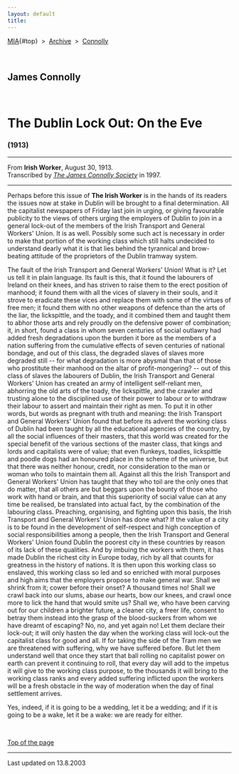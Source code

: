 ```yaml
---
layout: default
title: 
---
```

[MIA](../../../../index.htm){#top}  \> 
[Archive](../../../index.htm)  \>  [Connolly](../../index.htm)

 

## James Connolly

 

# The Dublin Lock Out: On the Eve

### (1913)

------------------------------------------------------------------------

From **Irish Worker**, August 30, 1913.\
Transcribed by [*The James Connolly
Society*](http://www.wageslave.org/jcs/) in 1997.

------------------------------------------------------------------------

Perhaps before this issue of **The Irish Worker** is in the hands of its
readers the issues now at stake in Dublin will be brought to a final
determination. All the capitalist newspapers of Friday last join in
urging, or giving favourable publicity to the views of others urging the
employers of Dublin to join in a general lock-out of the members of the
Irish Transport and General Workers' Union. It is as well. Possibly some
such act is necessary in order to make that portion of the working class
which still halts undecided to understand dearly what it is that lies
behind the tyrannical and brow-beating attitude of the proprietors of
the Dublin tramway system.

The fault of the Irish Transport and General Workers' Union! What is it?
Let us tell it in plain language. Its fault is this, that it found the
labourers of Ireland on their knees, and has striven to raise them to
the erect position of manhood; it found them with all the vices of
slavery in their souls, and it strove to eradicate these vices and
replace them with some of the virtues of free men; it found them with no
other weapons of defence than the arts of the liar, the lickspittle, and
the toady, and it combined them and taught them to abhor those arts and
rely proudly on the defensive power of combination; it, in short, found
a class in whom seven centuries of social outlawry had added fresh
degradations upon the burden it bore as the members of a nation
suffering from the cumulative effects of seven centuries of national
bondage, and out of this class, the degraded slaves of slaves more
degraded still -- for what degradation is more abysmal than that of
those who prostitute their manhood on the altar of profit-mongering? --
out of this class of slaves the labourers of Dublin, the Irish Transport
and General Workers' Union has created an army of intelligent
self-reliant men, abhorring the old arts of the toady, the lickspittle,
and the crawler and trusting alone to the disciplined use of their power
to labour or to withdraw their labour to assert and maintain their right
as men. To put it in other words, but words as pregnant with truth and
meaning: the Irish Transport and General Workers' Union found that
before its advent the working class of Dublin had been taught by all the
educational agencies of the country, by all the social influences of
their masters, that this world was created for the special benefit of
the various sections of the master class, that kings and lords and
capitalists were of value; that even flunkeys, toadies, lickspittle and
poodle dogs had an honoured place in the scheme of the universe, but
that there was neither honour, credit, nor consideration to the man or
woman who toils to maintain them all. Against all this the Irish
Transport and General Workers' Union has taught that they who toil are
the only ones that do matter, that all others are but beggars upon the
bounty of those who work with hand or brain, and that this superiority
of social value can at any time be realised, be translated into actual
fact, by the combination of the labouring class. Preaching, organising,
and fighting upon this basis, the Irish Transport and General Workers'
Union has done what? If the value of a city is to be found in the
development of self-respect and high conception of social
responsibilities among a people, then the Irish Transport and General
Workers' Union found Dublin the poorest city in these countries by
reason of its lack of these qualities. And by imbuing the workers with
them, it has made Dublin the richest city in Europe today, rich by all
that counts for greatness in the history of nations. It is then upon
this working class so enslaved, this working class so led and so
enriched with moral purposes and high aims that the employers propose to
make general war. Shall we shrink from it; cower before their onset? A
thousand times no! Shall we crawl back into our slums, abase our hearts,
bow our knees, and crawl once more to lick the hand that would smite us?
Shall we, who have been carving out for our children a brighter future,
a cleaner city, a freer life, consent to betray them instead into the
grasp of the blood-suckers from whom we have dreamt of escaping? No, no,
and yet again no! Let them declare their lock-out; it will only hasten
the day when the working class will lock-out the capitalist class for
good and all. If for taking the side of the Tram men we are threatened
with suffering, why we have suffered before. But let them understand
well that once they start that ball rolling no capitalist power on earth
can prevent it continuing to roll, that every day will add to the
impetus it will give to the working class purpose, to the thousands it
will bring to the working class ranks and every added suffering
inflicted upon the workers will be a fresh obstacle in the way of
moderation when the day of final settlement arrives.

Yes, indeed, if it is going to be a wedding, let it be a wedding; and if
it is going to be a wake, let it be a wake: we are ready for either.

 

[Top of the page](#top)

------------------------------------------------------------------------

Last updated on 13.8.2003

